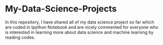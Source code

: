 # My-Data-Science-Projects
In this repository, I have shared all of my data science project so far which are coded in Ipython Notebook and are nicely commented for everyone who is interested in learning more about data science and machine learning by reading codes. 
